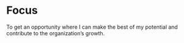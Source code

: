# Focus
To get an opportunity where I can make the best of my potential and contribute to the organization’s growth.
